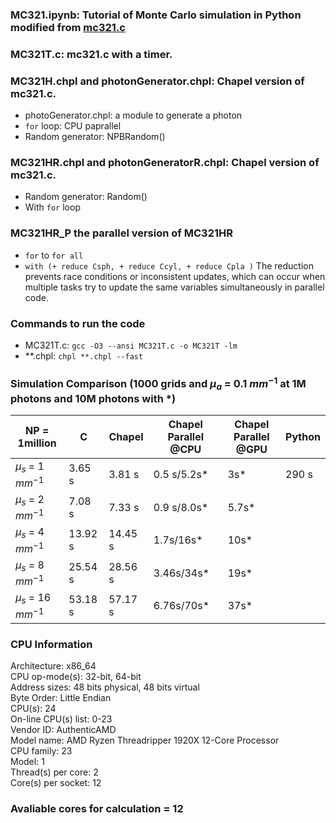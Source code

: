 ### MC321.ipynb: Tutorial of Monte Carlo simulation in Python modified from [mc321.c ](https://omlc.org/news/dec98/mc321/intro.html)
### MC321T.c: mc321.c with a timer.
### MC321H.chpl and photonGenerator.chpl: Chapel version of mc321.c.
- photoGenerator.chpl: a module to generate a photon
- `for` loop: CPU paprallel 
- Random generator: NPBRandom()
### MC321HR.chpl and photonGeneratorR.chpl: Chapel version of mc321.c.
- Random generator: Random()
- With `for` loop
### MC321HR_P the parallel version of MC321HR
- `for` to `for all`
- `with (+ reduce Csph, + reduce Ccyl, + reduce Cpla )` The reduction prevents race conditions or inconsistent updates, which can occur when multiple tasks try to update the same variables simultaneously in parallel code.
### Commands to run the code
- MC321T.c: `gcc -O3 --ansi MC321T.c -o MC321T -lm`
- **.chpl: `chpl **.chpl --fast`
### Simulation Comparison (1000 grids and $\mu_a$ = 0.1 $mm^{-1}$ at 1M photons and 10M photons with *)

| NP = 1million  | C | Chapel|Chapel Parallel @CPU|Chapel Parallel @GPU|Python|
|--------------|-------|-------|------|-------|-------|
|$\mu_s$ = 1 $mm^{-1}$|3.65 s|3.81 s|0.5 s/5.2s*|3s*|290 s|
|$\mu_s$ = 2 $mm^{-1}$|7.08 s|7.33 s|0.9 s/8.0s*|5.7s*|
|$\mu_s$ = 4 $mm^{-1}$|13.92 s|14.45 s|1.7s/16s*|10s*|
|$\mu_s$ = 8 $mm^{-1}$|25.54 s|28.56 s|3.46s/34s*|19s*|
|$\mu_s$ = 16 $mm^{-1}$|53.18 s|57.17 s|6.76s/70s*|37s*|

### CPU Information
Architecture:            x86_64 <br>
  CPU op-mode(s):        32-bit, 64-bit<br>
  Address sizes:         48 bits physical, 48 bits virtual<br>
  Byte Order:            Little Endian<br>
CPU(s):                  24<br>
  On-line CPU(s) list:   0-23<br>
Vendor ID:               AuthenticAMD<br>
  Model name:            AMD Ryzen Threadripper 1920X 12-Core Processor<br>
    CPU family:          23<br>
    Model:               1<br>
    Thread(s) per core:  2<br>
    Core(s) per socket:  12<br>

### Avaliable cores for calculation = 12



 